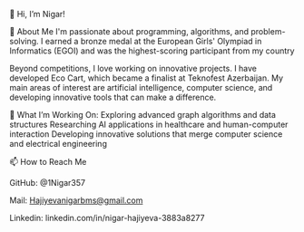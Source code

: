 👋 Hi, I’m Nigar!

👀 About Me
I'm passionate about programming, algorithms, and problem-solving. I earned a bronze medal at the European Girls' Olympiad in Informatics (EGOI) and was the highest-scoring participant from my country

Beyond competitions, I love working on innovative projects. I have developed Eco Cart, which became a finalist at Teknofest Azerbaijan. 
My main areas of interest are artificial intelligence, computer science, and developing innovative tools that can make a difference.

🚀 What I’m Working On: 
Exploring advanced graph algorithms and data structures
Researching AI applications in healthcare and human-computer interaction
Developing innovative solutions that merge computer science and electrical engineering

📫 How to Reach Me

GitHub: @1Nigar357

Mail: Hajiyevanigarbms@gmail.com

Linkedin: linkedin.com/in/nigar-hajiyeva-3883a8277
